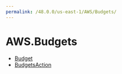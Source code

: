 ```yaml
---
permalink: /48.0.0/us-east-1/AWS/Budgets/
---
```


# AWS.Budgets



* [Budget](Budget.md)
* [BudgetsAction](BudgetsAction.md)